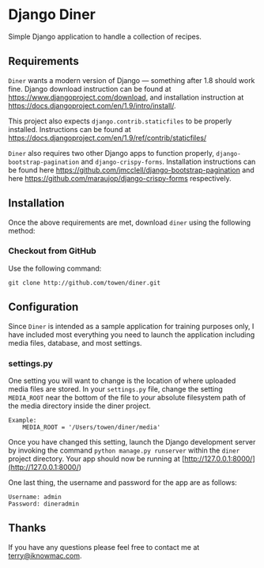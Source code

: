 Django Diner
============

Simple Django application to handle a collection of recipes.


Requirements
------------

`Diner` wants a modern version of Django — something after 1.8 should work fine.
Django download instruction can be found at
<https://www.djangoproject.com/download>, and installation instruction at
<https://docs.djangoproject.com/en/1.9/intro/install/>.


This project also expects `django.contrib.staticfiles` to be properly installed.
Instructions can be found at
<https://docs.djangoproject.com/en/1.9/ref/contrib/staticfiles/>


`Diner` also requires two other Django apps to function properly,
`django-bootstrap-pagination` and `django-crispy-forms`. Installation
instructions can be found here
<https://github.com/jmcclell/django-bootstrap-pagination> and here
<https://github.com/maraujop/django-crispy-forms> respectively.


Installation
------------

Once the above requirements are met, download `diner` using the following
method:


### Checkout from GitHub

Use the following command:

~~~~~~~~~~~~~~~~~~~~~~~~~~~~~~~~~~~~~~~~~~~~~~~~~~~~~~~~~~~~~~~~~~~~~~~~~~~~~~~~
git clone http://github.com/towen/diner.git
~~~~~~~~~~~~~~~~~~~~~~~~~~~~~~~~~~~~~~~~~~~~~~~~~~~~~~~~~~~~~~~~~~~~~~~~~~~~~~~~


Configuration
-------------

Since `Diner` is intended as a sample application for training purposes only, I
have included most everything you need to launch the application including media
files, database, and most settings.


### settings.py

One setting you will want to change is the location of where uploaded media
files are stored. In your `settings.py` file, change the setting `MEDIA_ROOT`
near the bottom of the file to *your* absolute filesystem path of the media
directory inside the diner project.

~~~~~~~~~~~~~~~~~~~~~~~~~~~~~~~~~~~~~~~~~~~~~~~~~~~~~~~~~~~~~~~~~~~~~~~~~~~~~~~~
Example:
    MEDIA_ROOT = '/Users/towen/diner/media'
~~~~~~~~~~~~~~~~~~~~~~~~~~~~~~~~~~~~~~~~~~~~~~~~~~~~~~~~~~~~~~~~~~~~~~~~~~~~~~~~


Once you have changed this setting, launch the Django development server by
invoking the command `python manage.py runserver` within the `diner` project
directory. Your app should now be running at
[http://127.0.0.1:8000/](<http://127.0.0.1:8000/>)


One last thing, the username and password for the app are as follows:

~~~~~~~~~~~~~~~~~~~~~~~~~~~~~~~~~~~~~~~~~~~~~~~~~~~~~~~~~~~~~~~~~~~~~~~~~~~~~~~~
Username: admin
Password: dineradmin
~~~~~~~~~~~~~~~~~~~~~~~~~~~~~~~~~~~~~~~~~~~~~~~~~~~~~~~~~~~~~~~~~~~~~~~~~~~~~~~~


Thanks
------

If you have any questions please feel free to contact me at
[terry\@iknowmac.com](<mailto:terry@iknowmac.com>).

